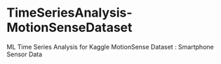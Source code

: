 # TimeSeriesAnalysis-MotionSenseDataset
ML Time Series Analysis for Kaggle MotionSense Dataset : Smartphone Sensor Data
